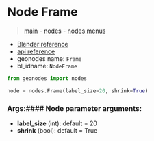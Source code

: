 # Node Frame

> [main](../structure.md) - [nodes](nodes.md) - [nodes menus](nodes_menus.md)

- [Blender reference](https://docs.blender.org/manual/en/latest/modeling/geometry_nodes/r.html)
- [api reference](https://docs.blender.org/api/current/bpy.types.NodeFrame.html)
- geonodes name: `Frame`
- bl_idname: `NodeFrame`

```python
from geonodes import nodes

node = nodes.Frame(label_size=20, shrink=True)
```

### Args:#### Node parameter arguments:

- **label_size** (int): default = 20
- **shrink** (bool): default = True

